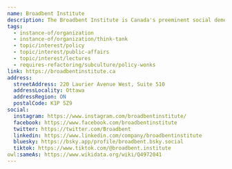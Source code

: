 ```yaml
---
name: Broadbent Institute
description: The Broadbent Institute is Canada's preeminent social democratic think-tank. Founded in 2011 by Ed Broadbent, and guided by the Broadbent Principles for Canadian Social Democracy, the Institute produces original research, convenes progressive dialogues and trains leaders to equip social movements working to advance justice and equality.
tags:
  - instance-of/organization
  - instance-of/organization/think-tank
  - topic/interest/policy
  - topic/interest/public-affairs
  - topic/interest/lectures
  - requires-refactoring/subculture/policy-wonks
link: https://broadbentinstitute.ca
address:
  streetAddress: 220 Laurier Avenue West, Suite 510
  addressLocality: Ottawa
  addressRegion: ON
  postalCode: K1P 5Z9
social:
  instagram: https://www.instagram.com/broadbentinstitute/
  facebook: https://www.facebook.com/broadbentinstitute
  twitter: https://twitter.com/Broadbent
  linkedin: https://www.linkedin.com/company/broadbentinstitute
  bluesky: https://bsky.app/profile/broadbent.bsky.social
  tiktok: https://www.tiktok.com/@broadbent.institute
owl:sameAs: https://www.wikidata.org/wiki/Q4972041
---
```

